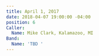 ```yaml
---
title: April 1, 2017
date: 2018-04-07 19:00:00 -04:00
position: 6
Caller:
  Name: Mike Clark, Kalamazoo, MI
Band:
  Name: 'TBD '
---
```


